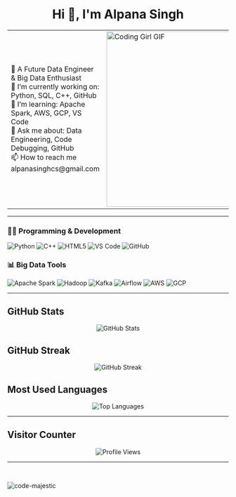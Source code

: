 <h1 align="center">Hi 👋, I'm Alpana Singh</h1>
<table>
  <tr>
    <td>
      🚀 A Future Data Engineer & Big Data Enthusiast <br/>
      🔭 I’m currently working on: Python, SQL, C++, GitHub <br/>
      🌱 I’m learning: Apache Spark, AWS, GCP, VS Code <br/>
      💬 Ask me about: Data Engineering, Code Debugging, GitHub <br/>
      📫 How to reach me alpanasinghcs@gmail.com
    </td>
    <td width="50%">
      <img src="https://media.giphy.com/media/L1R1tvI9svkIWwpVYr/giphy.gif" width="400" 
L1R1tvI9svkIWwpVYr/giphy.gif" width="400" alt="Coding Girl GIF"/>
    </td>
  </tr>
</table>

---

<p align="center">
 
### 👩‍💻 Programming & Development  
![Python](https://img.shields.io/badge/Python-3776AB?style=for-the-badge&logo=python&logoColor=white)
![C++](https://img.shields.io/badge/C++-00599C?style=for-the-badge&logo=c%2B%2B&logoColor=white)
![HTML5](https://img.shields.io/badge/HTML5-E34F26?style=for-the-badge&logo=html5&logoColor=white)
![VS Code](https://img.shields.io/badge/VS--Code-007ACC?style=for-the-badge&logo=visual-studio-code&logoColor=white)
![GitHub](https://img.shields.io/badge/GitHub-181717?style=for-the-badge&logo=github&logoColor=white)

### 📊 Big Data Tools  
![Apache Spark](https://img.shields.io/badge/Apache%20Spark-E25A1C?style=for-the-badge&logo=apachespark&logoColor=white)
![Hadoop](https://img.shields.io/badge/Apache%20Hadoop-66CCFF?style=for-the-badge&logo=apachehadoop&logoColor=white)
![Kafka](https://img.shields.io/badge/Apache%20Kafka-231F20?style=for-the-badge&logo=apachekafka&logoColor=white)
![Airflow](https://img.shields.io/badge/Apache%20Airflow-017CEE?style=for-the-badge&logo=apacheairflow&logoColor=white)
![AWS](https://img.shields.io/badge/AWS-232F3E?style=for-the-badge&logo=amazonaws&logoColor=white)
![GCP](https://img.shields.io/badge/GCP-4285F4?style=for-the-badge&logo=googlecloud&logoColor=white)

</p>

---

## GitHub Stats

<p align="center">
  <img src="https://github-readme-stats.vercel.app/api?username=code-majestic&show_icons=true&theme=default&hide_border=false&border_radius=10&title_color=000000&text_color=000000" alt="GitHub Stats" />
</p>

## GitHub Streak

<p align="center">
  <img src="https://github-readme-streak-stats.herokuapp.com?user=code-majestic&theme=default&hide_border=false&ring=000000&fire=000000&currStreakLabel=000000" alt="GitHub Streak" />
</p>

## Most Used Languages

<p align="center">
  <img src="https://github-readme-stats.vercel.app/api/top-langs/?username=code-majestic&layout=compact&theme=default&hide_border=false&title_color=000000&text_color=000000" alt="Top Languages" />
</p>

---

## Visitor Counter

<p align="center">
  <img src="https://komarev.com/ghpvc/?username=code-majestic&style=flat-square&color=000000" alt="Profile Views" />
</p>

---

<p>&nbsp;<p><img align="center" src="https://github-readme-activity-graph.vercel.app/graph?username=code-majestic&theme=github-compact&include_all_commits=true" alt="code-majestic" /></p></p>





